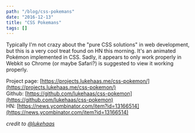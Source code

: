 ```yaml
---
path: "/blog/css-pokemans"
date: "2016-12-13"
title: "CSS Pokemans"
tags: []
---
```


Typically I'm not crazy about the "pure CSS solutions" in web development, but this is a very cool treat found on HN this morning. It's an animated Pokémon implemented in CSS. Sadly, it appears to only work properly in Webkit so Chrome (or maybe Safari?) is suggested to view it working properly.

Project page: [https://projects.lukehaas.me/css-pokemon/](https://projects.lukehaas.me/css-pokemon/)<br />
Github: [https://github.com/lukehaas/css-pokemon](https://github.com/lukehaas/css-pokemon)<br />
HN: [https://news.ycombinator.com/item?id=13166514](https://news.ycombinator.com/item?id=13166514)<br />

_credit to [@lukehaas](https://github.com/lukehaas)_